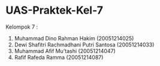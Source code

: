 # UAS-Praktek-Kel-7
Kelompok 7 :
1. Muhammad Dino Rahman Hakim (20051214025)
2. Dewi Shafitri Rachmadhani Putri Santosa (20051214033)
3. Muhammad Afif Mu’tashi (20051214047)
4. Rafif Rafeda Ramma (20051214087)
